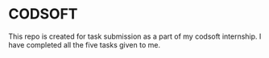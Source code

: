 # CODSOFT

This repo is created for task submission as a part of my codsoft internship.
I have completed all the five tasks given to me.
